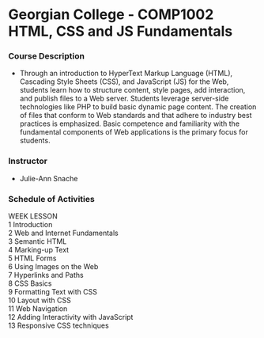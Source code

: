 Georgian College - COMP1002 HTML, CSS and JS Fundamentals
=====

### Course Description
  * Through	an	introduction	to	HyperText	Markup	Language	(HTML),	Cascading	Style Sheets	(CSS),	and	JavaScript	(JS)	for	the	Web,	students	learn	how	to	structure content,	style	pages,	add	interaction,	and	publish	files	to	a	Web	server.	Students leverage	server-side	technologies	like	PHP	to	build	basic	dynamic	page	content. The	creation	of	files	that	conform	to	Web	standards	and	that	adhere	to	industry	best	practices	is	emphasized.	Basic	competence	and	familiarity	with	the fundamental	components	of	Web	applications	is	the	primary	focus	for	students.

### Instructor
  * Julie-Ann Snache

### Schedule of Activities  
WEEK  LESSON  
1 Introduction  
2 Web and Internet Fundamentals   
3 Semantic HTML  
4 Marking-up Text   
5 HTML Forms  
6 Using Images on the Web  
7 Hyperlinks and Paths   
8 CSS Basics  
9 Formatting Text with CSS  
10 Layout with CSS  
11 Web Navigation  
12 Adding Interactivity with JavaScript  
13 Responsive CSS techniques  

